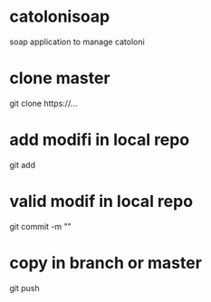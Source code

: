 # catolonisoap
soap application to manage catoloni

# clone master
git clone https://...

# add modifi in local repo
git add

# valid modif in local repo
git commit -m ""

# copy in branch or master
git push

